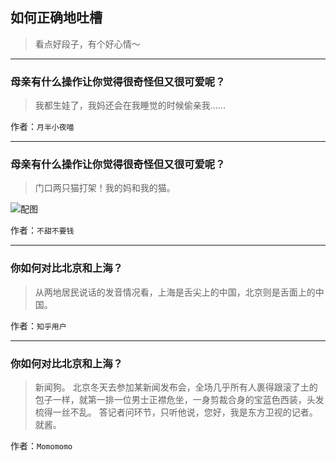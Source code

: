 ## 如何正确地吐槽

> 看点好段子，有个好心情～


 
---

### 母亲有什么操作让你觉得很奇怪但又很可爱呢？

> 我都生娃了，我妈还会在我睡觉的时候偷亲我……


作者：`月半小夜喵`

---

### 母亲有什么操作让你觉得很奇怪但又很可爱呢？

> 门口两只猫打架！我的妈和我的猫。



![配图](http://pic4.zhimg.com/70/v2-74a44e13f65d40bdab648e788488bceb_b.jpg)


作者：`不甜不要钱`

---

### 你如何对比北京和上海？

> 从两地居民说话的发音情况看，上海是舌尖上的中国，北京则是舌面上的中国。


作者：`知乎用户`

---

### 你如何对比北京和上海？

> 新闻狗。
> 北京冬天去参加某新闻发布会，全场几乎所有人裹得跟滚了土的包子一样，就第一排一位男士正襟危坐，一身剪裁合身的宝蓝色西装，头发梳得一丝不乱。
> 答记者问环节，只听他说，您好，我是东方卫视的记者。
> 就酱。


作者：`Momomomo`